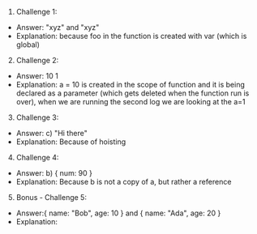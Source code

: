 1. Challenge 1:
  - Answer: "xyz" and "xyz"
  - Explanation: because foo in the function is created with var (which is global)


2. Challenge 2:
  - Answer: 10 1 
  - Explanation: a = 10 is created in the scope of function and it is being declared as a parameter (which gets deleted when the function run is over), when we are running the second log we are looking at the a=1


3. Challenge 3: 
  - Answer: c) "Hi there"
  - Explanation: Because of hoisting  


4. Challenge 4:
  - Answer: b) { num: 90 }
  - Explanation: Because b is not a copy of a, but rather a reference


5. Bonus - Challenge 5:
  - Answer:{ name: "Bob", age: 10 } and { name: "Ada", age: 20 }
  - Explanation: 
